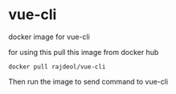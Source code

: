 # vue-cli
docker image for vue-cli

for using this pull this image from docker hub
```
docker pull rajdeol/vue-cli
```

Then run the image to send command to vue-cli

